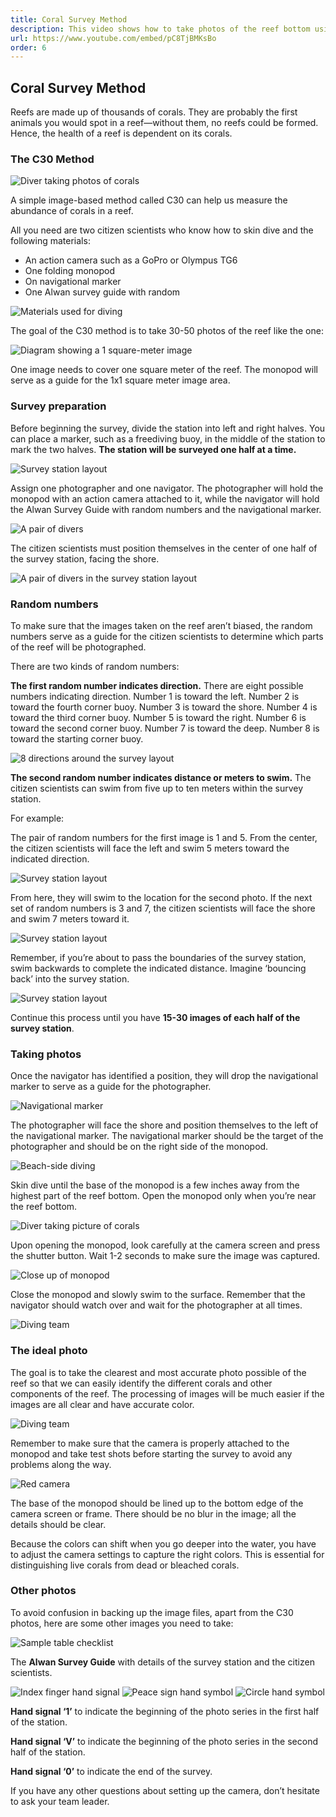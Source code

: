 ```yaml
---
title: Coral Survey Method
description: This video shows how to take photos of the reef bottom using only snorkeling equipment, an underwater camera, and a folding monopod. These photos can later be used to determine the composition of the reef bottom.
url: https://www.youtube.com/embed/pC8TjBMKsBo
order: 6
---
```


## Coral Survey Method

Reefs are made up of thousands of corals. They are probably the first animals you would spot in a reef—without them, no reefs could be formed. Hence, the health of a reef is dependent on its corals.

### The C30 Method

![Diver taking photos of corals](/images/lesson-5/1.jpg 'Diver taking photos of corals')

A simple image-based method called C30 can help us measure the abundance of corals in a reef.

All you need are two citizen scientists who know how to skin dive and the following materials:

- An action camera such as a GoPro or Olympus TG6
- One folding monopod
- On navigational marker
- One Alwan survey guide with random

![Materials used for diving](/images/lesson-5/2.jpg 'Materials used for diving')

The goal of the C30 method is to take 30-50 photos of the reef like the one:

![Diagram showing a 1 square-meter image](/images/lesson-5/3.jpg 'Diagram showing a 1 square-meter image')

One image needs to cover one square meter of the reef. The monopod will serve as a guide for the 1x1 square meter image area.

### Survey preparation

Before beginning the survey, divide the station into left and right halves. You can place a marker, such as a freediving buoy, in the middle of the station to mark the two halves. **The station will be surveyed one half at a time.**

![Survey station layout](/images/lesson-5/4.jpg 'Survey station layout')

Assign one photographer and one navigator. The photographer will hold the monopod with an action camera attached to it, while the navigator will hold the Alwan Survey Guide with random numbers and the navigational marker.

![A pair of divers](/images/lesson-5/5.jpg 'A pair of divers')

The citizen scientists must position themselves in the center of one half of the survey station, facing the shore.

![A pair of divers in the survey station layout](/images/lesson-5/6.jpg 'A pair of divers in the survey station layout')

### Random numbers

To make sure that the images taken on the reef aren’t biased, the random numbers serve as a guide for the citizen scientists to determine which parts of the reef will be photographed.

There are two kinds of random numbers:

**The first random number indicates direction.** There are eight possible numbers indicating direction. Number 1 is toward the left. Number 2 is toward the fourth corner buoy. Number 3 is toward the shore. Number 4 is toward the third corner buoy. Number 5 is toward the right. Number 6 is toward the second corner buoy. Number 7 is toward the deep. Number 8 is toward the starting corner buoy.

![8 directions around the survey layout](/images/lesson-5/7.jpg '8 directions around the survey layout')

**The second random number indicates distance or meters to swim.** The citizen scientists can swim from five up to ten meters within the survey station.

For example:

The pair of random numbers for the first image is 1 and 5. From the center, the citizen scientists will face the left and swim 5 meters toward the indicated direction.

![Survey station layout](/images/lesson-5/8.jpg 'Survey station layout')

From here, they will swim to the location for the second photo. If the next set of random numbers is 3 and 7, the citizen scientists will face the shore and swim 7 meters toward it.

![Survey station layout](/images/lesson-5/9.jpg 'Survey station layout')

Remember, if you’re about to pass the boundaries of the survey station, swim backwards to complete the indicated distance. Imagine ‘bouncing back’ into the survey station.

![Survey station layout](/images/lesson-5/10.jpg 'Survey station layout')

Continue this process until you have **15-30 images of each half of the survey station**.

### Taking photos

Once the navigator has identified a position, they will drop the navigational marker to serve as a guide for the photographer.

![Navigational marker](/images/lesson-5/11.jpg 'Navigational marker')

The photographer will face the shore and position themselves to the left of the navigational marker. The navigational marker should be the target of the photographer and should be on the right side of the monopod.

![Beach-side diving](/images/lesson-5/12.jpg 'Beach-side diving')

Skin dive until the base of the monopod is a few inches away from the highest part of the reef bottom. Open the monopod only when you’re near the reef bottom.

![Diver taking picture of corals](/images/lesson-5/13.jpg 'Diver taking picture of corals')

Upon opening the monopod, look carefully at the camera screen and press the shutter button. Wait 1-2 seconds to make sure the image was captured.

![Close up of monopod](/images/lesson-5/14.jpg 'Close up of monopod')

Close the monopod and slowly swim to the surface. Remember that the navigator should watch over and wait for the photographer at all times.

![Diving team](/images/lesson-5/15.jpg 'Diving team')

### The ideal photo

The goal is to take the clearest and most accurate photo possible of the reef so that we can easily identify the different corals and other components of the reef. The processing of images will be much easier if the images are all clear and have accurate color.

![Diving team](/images/lesson-5/16.jpg 'Diving team')

Remember to make sure that the camera is properly attached to the monopod and take test shots before starting the survey to avoid any problems along the way.

![Red camera](/images/lesson-5/17.jpg 'Red camera')

The base of the monopod should be lined up to the bottom edge of the camera screen or frame. There should be no blur in the image; all the details should be clear.

Because the colors can shift when you go deeper into the water, you have to adjust the camera settings to capture the right colors. This is essential for distinguishing live corals from dead or bleached corals.

### Other photos

To avoid confusion in backing up the image files, apart from the C30 photos, here are some other images you need to take:

![Sample table checklist](/images/lesson-5/18.jpg 'Sample table checklist')

The **Alwan Survey Guide** with details of the survey station and the citizen scientists.

![Index finger hand signal](/images/lesson-5/20.jpg 'Index finger hand signal')
![Peace sign hand symbol](/images/lesson-5/21.jpg 'Peace sign hand symbol')
![Circle hand symbol](/images/lesson-5/19.jpg 'Circle hand symbol')

**Hand signal ‘1’** to indicate the beginning of the photo series in the first half of the station.

**Hand signal ‘V’** to indicate the beginning of the photo series in the second half of the station.

**Hand signal ‘0’** to indicate the end of the survey.

If you have any other questions about setting up the camera, don’t hesitate to ask your team leader.
